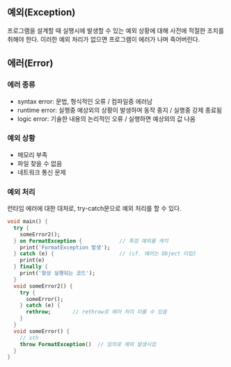 ## 예외(Exception)
프로그램을 설계할 때 실행시에 발생할 수 있는 예외 상황에 대해 사전에 적절한 조치를 취해야 한다.
이러한 예외 처리가 없으면 프로그램이 에러가 나며 죽어버린다.

## 에러(Error)
### 에러 종류
- syntax error: 문법, 형식적인 오류 / 컴파일중 에러남
- runtime error: 실행중 예상외의 상황이 발생하며 동작 중지 / 실행중 강제 종료됨
- logic error: 기술한 내용의 논리적인 오류 / 실행하면 예상외의 값 나옴

### 예외 상황
- 메모리 부족
- 파일 찾을 수 없음
- 네트워크 통신 문제

### 예외 처리
런타임 에러에 대한 대처로, try-catch문으로 예외 처리를 할 수 있다.
```dart
void main() {
  try {
    someError2();
  } on FormatException {            // 특정 예외를 캐치
    print('FormatException 발생');
  } catch (e) {                     // (cf. 에러는 Object 타입)
    print(e)
  } finally {
    print('항상 실행되는 코드');
  }
  void someError2() {
    try {
      someError();
    } catch (e) {
      rethrow;       // rethrow로 에러 처리 미룰 수 있음
    }
  }
  void someError() {
    // sth
    throw FormatException()  // 임의로 예외 발생시킴
  }
}
```